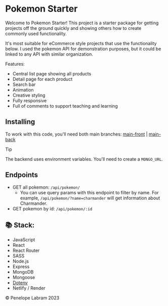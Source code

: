 # Pokemon Starter

Welcome to Pokemon Starter! This project is a starter package for getting projects off the ground quickly and showing others how to create commonly used functionality. 

It's most suitable for eCommerce style projects that use the functionality below. I used the pokemon API for demonstration purposes, but it could be linked to any API with similar organization.

Features:
* Central list page showing all products
* Detail page for each product
* Search bar
* Animation
* Creative styling
* Fully responsive
* Full of comments to support teaching and learning

## Installing
To work with this code, you'll need both main branches: [main-front](https://github.com/plabram/adalab/tree/main-front) | [main-back](https://github.com/plabram/adalab/tree/main-back)

> [!TIP]
> The backend uses environment variables. You'll need to create a `MONGO_URL`.

## Endpoints
* GET all pokemon: `/api/pokemon/`
    * You can use query params with this endpoint to filter by name. For example, `/api/pokemon/?name=charmander` will get information about Charmander.
* GET pokemon by id: `/api/pokemon/:id`

## 📚 Stack:
* JavaScript
* React
* React Router
* SASS
* Node.js
* Express
* MongoDB
* Mongoose
* [Dotenv](https://www.npmjs.com/package/dotenv)
* Netlify / Render

&copy; Penelope Labram 2023
